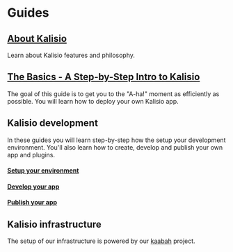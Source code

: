 # Guides

## [About Kalisio](./ABOUT.MD)

Learn about Kalisio features and philosophy.

## [The Basics - A Step-by-Step Intro to Kalisio](./BASICS.MD)

The goal of this guide is to get you to the "A-ha!" moment as efficiently as possible.
You will learn how to deploy your own Kalisio app.

## Kalisio development

In these guides you will learn step-by-step how the setup your development environment.
You'll also learn how to create, develop and publish your own app and plugins.

#### [Setup your environment](./SETUP.MD)

#### [Develop your app](./DEVELOP.MD)

#### [Publish your app](./PUBLISH.MD)

## Kalisio infrastructure

The setup of our infrastructure is powered by our [kaabah](https://github.com/kalisio/kaabah) project.
